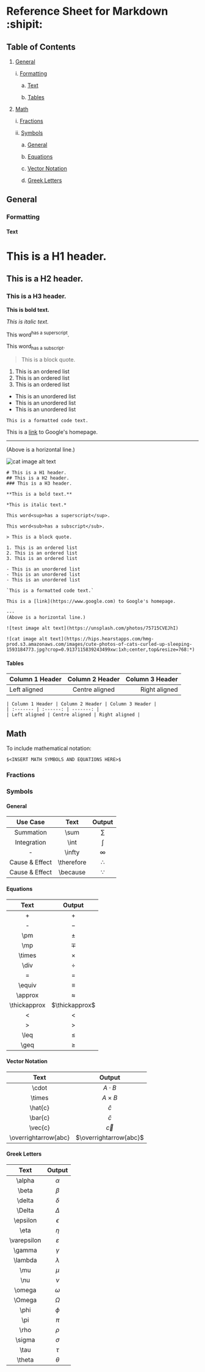 # Reference Sheet for Markdown :shipit:

## Table of Contents

1. <a href='#general'>General</a>

    i. <a href='#general-formatting'>Formatting</a>
    
    &nbsp;&nbsp;&nbsp;&nbsp;a. <a href='#general-formatting-text'>Text</a>

    &nbsp;&nbsp;&nbsp;&nbsp;b. <a href='#general-formatting-tables'>Tables</a>

2. <a href='#math'>Math</a>

    i. <a href='#math-fractions'>Fractions</a>

    ii. <a href='#math-symbols'>Symbols</a>

    &nbsp;&nbsp;&nbsp;&nbsp;a. <a href='#math-symbols-general'>General</a>

    &nbsp;&nbsp;&nbsp;&nbsp;b. <a href='#math-symbols-equation'>Equations</a>

    &nbsp;&nbsp;&nbsp;&nbsp;c. <a href='#math-symbols-vector'>Vector Notation</a>

    &nbsp;&nbsp;&nbsp;&nbsp;d. <a href='#math-symbols-greek'>Greek Letters</a>

<h2 id='general'>General</h2>
<h3 id='general-formatting'>Formatting</h3>
<h4 id='general-formatting-text'>Text</h4>

# This is a H1 header.
## This is a H2 header.
### This is a H3 header.

**This is bold text.** 

*This is italic text.*

This word<sup>has a superscript</sup>.

This word<sub>has a subscript</sub>.

> This is a block quote.

1. This is an ordered list
2. This is an ordered list
3. This is an ordered list

- This is an unordered list
- This is an unordered list
- This is an unordered list

`This is a formatted code text.`

This is a [link](https://www.google.com) to Google's homepage.

---
(Above is a horizontal line.)

![cat image alt text](https://hips.hearstapps.com/hmg-prod.s3.amazonaws.com/images/cute-photos-of-cats-curled-up-sleeping-1593184773.jpg?crop=0.9137115839243499xw:1xh;center,top&resize=768:*)

```
# This is a H1 header.
## This is a H2 header.
### This is a H3 header.

**This is a bold text.**

*This is italic text.*

This word<sup>has a superscript</sup>.

This word<sub>has a subscript</sub>.

> This is a block quote.

1. This is an ordered list
2. This is an ordered list
3. This is an ordered list

- This is an unordered list
- This is an unordered list
- This is an unordered list

`This is a formatted code text.`

This is a [link](https://www.google.com) to Google's homepage.

---
(Above is a horizontal line.)

![test image alt text](https://unsplash.com/photos/75715CVEJhI)

![cat image alt text](https://hips.hearstapps.com/hmg-prod.s3.amazonaws.com/images/cute-photos-of-cats-curled-up-sleeping-1593184773.jpg?crop=0.9137115839243499xw:1xh;center,top&resize=768:*)
```

<h4 id='general-formatting-tables'>Tables</h4>

| Column 1 Header | Column 2 Header | Column 3 Header |
| :------- | :------: | -------: |
| Left aligned | Centre aligned | Right aligned |

```
| Column 1 Header | Column 2 Header | Column 3 Header |
| :------- | :------: | -------: |
| Left aligned | Centre aligned | Right aligned |
```

<h2 id='math'>Math</h2>

To include mathematical notation: 
```
$<INSERT MATH SYMBOLS AND EQUATIONS HERE>$
```

<h3 id='math-fractions'>Fractions</h3>
<h3 id='math-symbols'>Symbols</h3>
<h4 id='math-symbols-general'>General</h4>

| Use Case | Text | Output |
| :-------: | :----: | :------: |
| Summation | \sum | $\sum$ |
| Integration | \int | $\int$ |
| - | \infty | $\infty$ |
| Cause & Effect | \therefore | $\therefore$ |
| Cause & Effect | \because | $\because$ |

<h4 id='math-symbols-equation'>Equations</h4>

| Text | Output |
| :----: | :------: |
| + | $+$ |
| - | $-$ |
| \pm | $\pm$ |
| \mp | $\mp$ |
| \times | $\times$ |
| \div | $\div$ |
| = | $=$ |
| \equiv | $\equiv$ |
| \approx | $\approx$ |
| \thickapprox | $\thickapprox$ |
| < | $<$ |
| > | $>$ |
| \leq | $\leq$ |
| \geq | $\geq$ |

<h4 id='math-symbols-vector'>Vector Notation</h4>

| Text | Output |
| :----: | :------: |
| \cdot | $A \cdot B$ |
| \times | $A \times B$ |
| \hat{c} | $\hat{c}$ |
| \bar{c} | $\bar{c}$ |
| \vec{c} | $\vec{c}$ |
| \overrightarrow{abc} | $\overrightarrow{abc}$ |

<h4 id='math-symbols-greek'>Greek Letters</h4>

| Text | Output |
| :----: | :------: |
| \alpha | $\alpha$ |
| \beta | $\beta$ |
| \delta | $\delta$ |
| \Delta | $\Delta$ |
| \epsilon | $\epsilon$ |
| \eta | $\eta$ |
| \varepsilon | $\varepsilon$ |
| \gamma | $\gamma$ |
| \lambda | $\lambda$ |
| \mu | $\mu$ |
| \nu | $\nu$ |
| \omega | $\omega$ |
| \Omega | $\Omega$ |
| \phi | $\phi$ |
| \pi | $\pi$ |
| \rho | $\rho$ |
| \sigma | $\sigma$ |
| \tau | $\tau$ |
| \theta | $\theta$ |
